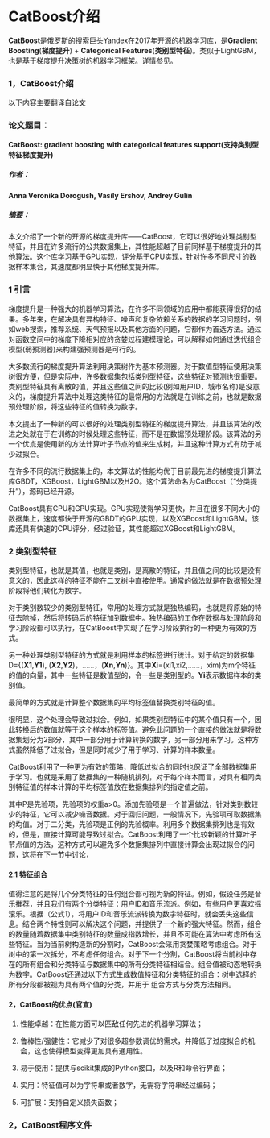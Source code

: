# CatBoost介绍

**CatBoost**是俄罗斯的搜索巨头Yandex在2017年开源的机器学习库，是**Gradient Boosting**(**梯度提升**) + **Categorical Features**(**类别型特征**)。类似于LightGBM，也是基于梯度提升决策树的机器学习框架。[详情参见](https://tech.yandex.com/catboost/)。

### 1，CatBoost介绍

以下内容主要翻译自[论文](http://learningsys.org/nips17/assets/papers/paper_11.pdf)


### 论文题目：

**CatBoost: gradient boosting with categorical features support(支持类别型特征梯度提升)**

##### 作者：

**Anna Veronika Dorogush, Vasily Ershov, Andrey Gulin**

##### 摘要：

本文介绍了一个新的开源的梯度提升库——CatBoost，它可以很好地处理类别型特征，并且在许多流行的公共数据集上，其性能超越了目前同样基于梯度提升的其他算法。这个库学习基于GPU实现，评分基于CPU实现，针对许多不同尺寸的数据样本集合，其速度都明显快于其他梯度提升库。

### 1 引言

梯度提升是一种强大的机器学习算法，在许多不同领域的应用中都能获得很好的结果。多年来，在解决具有异构特征、噪声和复杂依赖关系的数据的学习问题时，例如web搜索，推荐系统、天气预报以及其他方面的问题，它都作为首选方法。通过对函数空间中的梯度下降相对应的贪婪过程建模理论，可以解释如何通过迭代组合模型(弱预测器)来构建强预测器是可行的。

大多数流行的梯度提升算法利用决策树作为基本预测器。对于数值型特征使用决策树很方便，但是实际中，许多数据集包括类别型特征，这些特征对预测也很重要。类别型特征具有离散的值，并且这些值之间的比较(例如用户ID，城市名称)是没意义的，梯度提升算法中处理这类特征的最常用的方法就是在训练之前，也就是数据预处理阶段，将这些特征的值转换为数字。

本文提出了一种新的可以很好的处理类别型特征的梯度提升算法，并且该算法的改进之处就在于在训练的时候处理这些特征，而不是在数据预处理阶段。该算法的另一个优点是使用新的方法计算叶子节点的值来生成树，并且这种计算方式有助于减少过拟合。

在许多不同的流行数据集上的，本文算法的性能均优于目前最先进的梯度提升算法库GBDT，XGBoost，LightGBM以及H2O。这个算法命名为CatBoost（“分类提升”），源码已经开源。

CatBoost具有CPU和GPU实现。GPU实现使得学习更快，并且在很多不同大小的数据集上，速度都快于开源的GBDT的GPU实现，以及XGBoost和LightGBM。该库还具有快速的CPU评分，经过验证，其性能超过XGBoost和LightGBM。

### 2 类别型特征

类别型特征，也就是其值，也就是类别，是离散的特征，并且值之间的比较是没有意义的，因此这样的特征不能在二叉树中直接使用。通常的做法就是在数据预处理阶段将他们转化为数字。
 
对于类别数较少的类别型特征，常用的处理方式就是独热编码，也就是将原始的特征去除掉，然后将转码后的特征加到数据中。独热编码的工作在数据与处理阶段和学习阶段都可以执行，在CatBoost中实现了在学习阶段执行的一种更为有效的方式。

另一种处理类别型特征的方式就是利用样本的标签进行统计。对于给定的数据集D={(**X1**,**Y1**), (**X2**,**Y2**)，……，(**Xn**,**Yn**)}。其中**X**i=(xi1,xi2,……，xim)为m个特征的值的向量，其中一些特征是数值型的，令一些是类别型的。**Yi**表示数据样本的类别值。

最简单的方式就是计算整个数据集的平均标签值替换类别特征的值。

很明显，这个处理会导致过拟合。例如，如果类别型特征中的某个值只有一个，因此转换后的数值就等于这个样本的标签值。避免此问题的一个直接的做法就是将数据集划分为2部分，其中一部分用于计算转换的数字，另一部分用来学习。这种方式虽然降低了过拟合，但是同时减少了用于学习、计算的样本数量。

CatBoost利用了一种更为有效的策略，降低过拟合的同时也保证了全部数据集用于学习。也就是采用了数据集的一种随机排列，对于每个样本而言，对具有相同类别特征值的样本计算的平均标签值放在数据集排列的指定值之前。

其中P是先验项，先验项的权重a>0。添加先验项是一个普遍做法，针对类别数较少的特征，它可以减少噪音数据。对于回归问题，一般情况下，先验项可取数据集的均值。对于二分类，先验项是正例的先验概率。利用多个数据集排列也是有效的，但是，直接计算可能导致过拟合。CatBoost利用了一个比较新颖的计算叶子节点值的方法，这种方式可以避免多个数据集排列中直接计算会出现过拟合的问题，这将在下一节中讨论，

#### 2.1 特征组合

值得注意的是将几个分类特征的任何组合都可视为新的特征。例如，假设任务是音乐推荐，并且我们有两个分类特征：用户ID和音乐流派。例如，有些用户更喜欢摇滚乐。根据（公式1），将用户ID和音乐流派转换为数字特征时，就会丢失这些信息。结合两个特性则可以解决这个问题，并提供了一个新的强大特征。然而，组合的数量随着数据集中类别特征的数量成指数增长，并且不可能在算法中考虑所有这些特征。当为当前树构造新的分割时，CatBoost会采用贪婪策略考虑组合。对于树中的第一次拆分，不考虑任何组合。对于下一个分割，CatBoost将当前树中存在的所有组合和分类特征与数据集中的所有分类特征相结合。组合值被动态地转换为数字。CatBoost还通过以下方式生成数值特征和分类特征的组合：树中选择的所有分段都被视为具有两个值的分类，并用于
组合方式与分类方法相同。


#### 2，CatBoost的优点(官宣)

1. 性能卓越：在性能方面可以匹敌任何先进的机器学习算法；

1. 鲁棒性/强健性：它减少了对很多超参数调优的需求，并降低了过度拟合的机会，这也使得模型变得更加具有通用性。

1. 易于使用：提供与scikit集成的Python接口，以及R和命令行界面；

1. 实用：特征值可以为字符串或者数字，无需将字符串经过编码；

1. 可扩展：支持自定义损失函数；


### 2，CatBoost程序文件
